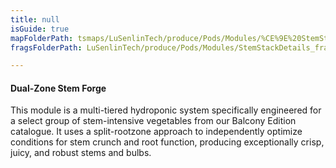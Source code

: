```yaml
---
title: null
isGuide: true
mapFolderPath: tsmaps/LuSenlinTech/produce/Pods/Modules/%CE%9E%20StemStackDetails
fragsFolderPath: LuSenlinTech/produce/Pods/Modules/StemStackDetails_frags

---
```



<!-- tsGuideRenderComment {"guide":{"id":"yAZQed0ev","path":"LuSenlinTech/produce/Pods/Modules","fragmentFolderPath":"LuSenlinTech/produce/Pods/Modules/StemStackDetails_frags"},"fragment":{"id":"yAZQed0ev","topLevelMapKey":"xscpTq02Oq","mapKeyChain":"xscpTq02Oq","guideID":"yAZQed08p","guidePath":"c:/GitHub/MuddySpud/MuddySpud.github.io/tsmaps/LuSenlinTech/produce/Pods/Modules/StemStackDetails.tspod","chartKey":"xscpTq02Oq","isLeaf":false,"options":[{"id":"yAZQeq0jK","option":"How it works","order":1,"isAncillary":true},{"id":"yAZQfB1Fx","option":"The science behind it","order":2,"isAncillary":true},{"id":"yAZQfW0CY","option":"The technology","order":3,"isAncillary":true}]}} -->

#### Dual-Zone Stem Forge

This module is a multi-tiered hydroponic system specifically engineered for a select group of stem-intensive vegetables from our Balcony Edition catalogue. It uses a split-rootzone approach to independently optimize conditions for stem crunch and root function, producing exceptionally crisp, juicy, and robust stems and bulbs.

